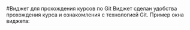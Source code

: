 #Виджет для прохождения курсов по Git
Виджет сделан удобства прохождения курса и ознакомления с технологией Git.
Пример окна виджета:
